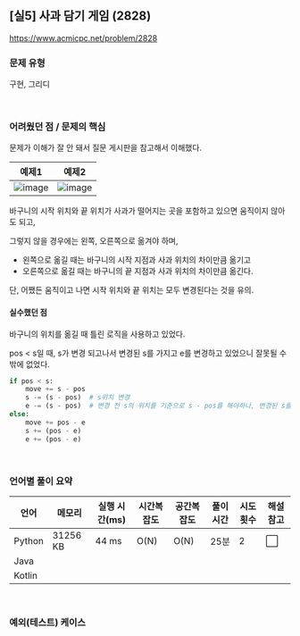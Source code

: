 ## [실5] 사과 담기 게임 (2828)

https://www.acmicpc.net/problem/2828

### 문제 유형

구현, 그리디

<br>

### 어려웠던 점 / 문제의 핵심

문제가 이해가 잘 안 돼서 질문 게시판을 참고해서 이해했다.

| 예제1                                                        | 예제2                                                        |
| ------------------------------------------------------------ | ------------------------------------------------------------ |
| ![image](https://github.com/siwon-park/Problem-Solving/assets/93081720/186f96a1-11ee-4fef-bf77-18fcd1bef2b0) | ![image](https://github.com/siwon-park/Problem-Solving/assets/93081720/a0014bd0-55f0-4dce-8099-1b5bdba88689) |

바구니의 시작 위치와 끝 위치가 사과가 떨어지는 곳을 포함하고 있으면 움직이지 않아도 되고,

그렇지 않을 경우에는 왼쪽, 오른쪽으로 옮겨야 하며,

- 왼쪽으로 옮길 때는 바구니의 시작 지점과 사과 위치의 차이만큼 옮기고
- 오른쪽으로 옮길 때는 바구니의 끝 지점과 사과 위치의 차이만큼 옮긴다.

단, 어쨌든 움직이고 나면 시작 위치와 끝 위치는 모두 변경된다는 것을 유의.

#### 실수했던 점

바구니의 위치를 옮길 때 틀린 로직을 사용하고 있었다.

pos < s일 때, s가 변경 되고나서 변경된 s를 가지고 e를 변경하고 있었으니 잘못될 수 밖에 없었다.

```python
if pos < s:
    move += s - pos
    s -= (s - pos)  # s위치 변경
    e -= (s - pos)  # 변경 전 s의 위치를 기준으로 s - pos를 해야하나, 변경된 s를 기준으로 계산함
else:
    move += pos - e
    s += (pos - e)
    e += (pos - e)
```

<br>

### 언어별 풀이 요약

| 언어   | 메모리   | 실행 시간(ms) | 시간복잡도 | 공간복잡도 | 풀이 시간 | 시도 횟수 | 해설 참고            |
| ------ | -------- | ------------- | ---------- | ---------- | --------- | --------- | -------------------- |
| Python | 31256 KB | 44 ms         | O(N)       | O(N)       | 25분      | 2         | :white_large_square: |
| Java   |          |               |            |            |           |           |                      |
| Kotlin |          |               |            |            |           |           |                      |

<br>

### 예외(테스트) 케이스

```
```

